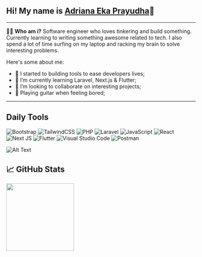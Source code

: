 ## Hi! My name is [Adriana Eka Prayudha](https://radenadri.xyz)👋
---
👨‍💻 **Who am i?**
Software engineer who loves tinkering and build something. Currently learning to writing something awesome related to tech. I also spend a lot of time surfing on my laptop and racking my brain to solve interesting problems.

Here's some about me:

- 🔭 I started to building tools to ease developers lives;
- 🌱 I’m currently learning Laravel, Next.js & Flutter;
- 👯 I’m looking to collaborate on interesting projects;
- 🎸 Playing guitar when feeling bored;
-------

**Daily Tools**
---
![Bootstrap](https://img.shields.io/badge/bootstrap-%238511FA.svg?style=for-the-badge&logo=bootstrap&logoColor=white)
![TailwindCSS](https://img.shields.io/badge/tailwindcss-%2338B2AC.svg?style=for-the-badge&logo=tailwind-css&logoColor=white)
![PHP](https://img.shields.io/badge/php-%23777BB4.svg?style=for-the-badge&logo=php&logoColor=white)
![Laravel](https://img.shields.io/badge/laravel-%23FF2D20.svg?style=for-the-badge&logo=laravel&logoColor=white)
![JavaScript](https://img.shields.io/badge/javascript-%23323330.svg?style=for-the-badge&logo=javascript&logoColor=%23F7DF1E)
![React](https://img.shields.io/badge/react-%2320232a.svg?style=for-the-badge&logo=react&logoColor=%2361DAFB)
![Next JS](https://img.shields.io/badge/Next-black?style=for-the-badge&logo=next.js&logoColor=white)
![Flutter](https://img.shields.io/badge/Flutter-%2302569B.svg?style=for-the-badge&logo=Flutter&logoColor=white)
![Visual Studio Code](https://img.shields.io/badge/Visual%20Studio%20Code-0078d7.svg?style=for-the-badge&logo=visual-studio-code&logoColor=white)
![Postman](https://img.shields.io/badge/Postman-FF6C37?style=for-the-badge&logo=postman&logoColor=white)

![Alt Text](https://media.giphy.com/media/8EmeieJAGjvUI/giphy.gif)

📈 **GitHub Stats**
---
<p>
  <img src="https://github-readme-stats.vercel.app/api/top-langs/?username=radenadri&amp;show_icons=true&amp;hide_border=true&amp;count_private=true&amp;layout=compact&amp;langs_count=8" height="180em">
</p>
